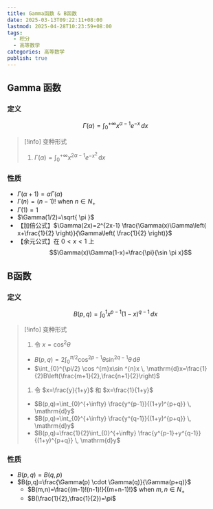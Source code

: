```yaml
---
title: Gamma函数 & B函数
date: 2025-03-13T09:22:11+08:00
lastmod: 2025-04-28T10:23:59+08:00
tags:
  - 积分
  - 高等数学
categories: 高等数学
publish: true
---
```


## Gamma 函数

### 定义

$$
	\Gamma(\alpha)=\int_{0}^{+\infty} x^{\alpha-1} e^{-x} \, dx 
$$

>[!info] 变种形式
>1. $\Gamma(\alpha)=\int_{0}^{+\infty} x^{2\alpha-1}e^{-x^{2}} \, \mathrm{d}x$

### 性质

- $\Gamma(\alpha+1)=\alpha\Gamma(\alpha)$
- $\Gamma(n)=(n-1)!$ when $n\in N_+$
- $\Gamma(1)=1$
- $\Gamma(1/2)=\sqrt{ \pi }$
- 【加倍公式】$\Gamma(2x)=2^{2x-1} \frac{\Gamma(x)\Gamma\left( x+\frac{1}{2} \right)}{\Gamma\left( \frac{1}{2} \right)}$
- 【余元公式】在 $0<x<1$ 上 $$\Gamma(x)\Gamma(1-x)=\frac{\pi}{\sin \pi x}$$

## B函数

### 定义

$$
B(p,q) = \int_{0}^{1} x^{p-1}(1-x)^{q-1} \, dx 
$$

>[!info] 变种形式
>1. 令 $x=\cos^{2}\theta$
>	- $B(p,q)=2\int_{0}^{\pi/2} \cos ^{2p-1}\theta \sin ^{2q-1}\theta \, \mathrm{d}\theta$
>	- $\int_{0}^{\pi/2} \cos ^{m}x\sin ^{n}x \, \mathrm{d}x=\frac{1}{2}B\left(\frac{m+1}{2},\frac{n+1}{2}\right)$
>1. 令 $x=\frac{y}{1+y}$ 和 $x=\frac{1}{1+y}$
>	- $B(p,q)=\int_{0}^{+\infty} \frac{y^{p-1}}{(1+y)^{p+q}} \, \mathrm{d}y$
>	- $B(p,q)=\int_{0}^{+\infty} \frac{y^{q-1}}{(1+y)^{p+q}} \, \mathrm{d}y$
>	- $B(p,q)=\frac{1}{2}\int_{0}^{+\infty} \frac{y^{p-1}+y^{q-1}}{(1+y)^{p+q}} \, \mathrm{d}y$

### 性质

- $B(p,q)=B(q,p)$
- $B(p,q)=\frac{\Gamma(p) \cdot \Gamma(q)}{\Gamma(p+q)}$
	- $B(m,n)=\frac{(m-1)!(n-1)!}{(m+n-1)!}$ when $m,n\in N_+$
	- $B(\frac{1}{2},\frac{1}{2})=\pi$


